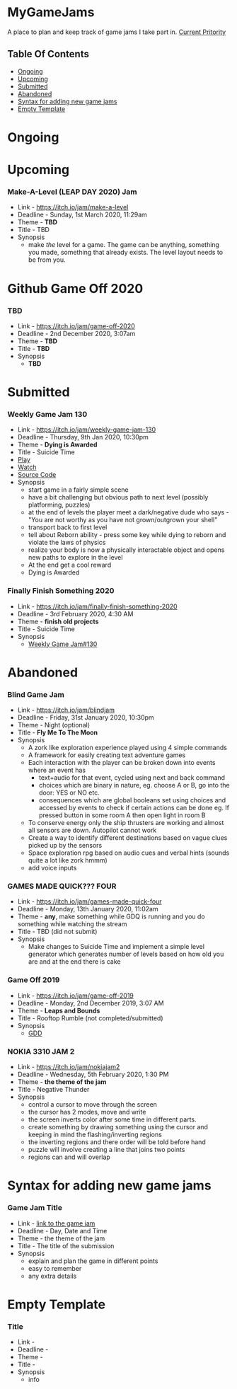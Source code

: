 # MyGameJams<a name = "current_priority">
A place to plan and keep track of game jams I take part in.
[Current Pritority](#current_priority)

## Table Of Contents
- [Ongoing](#ongoing)
- [Upcoming](#upcoming)
- [Submitted](#submitted)
- [Abandoned](#abandoned)
- [Syntax for adding new game jams](#syntax)
- [Empty Template](#empty_template)

# Ongoing

# Upcoming
### Make-A-Level (LEAP DAY 2020) Jam
- Link - https://itch.io/jam/make-a-level
- Deadline - Sunday, 1st March 2020, 11:29am
- Theme - __TBD__
- Title - TBD
- Synopsis
  - make *the* level for a game. The game can be anything, something you made, something that already exists. The level layout needs to be from you.

# Github Game Off 2020
###  __TBD__
- Link - https://itch.io/jam/game-off-2020
- Deadline - 2nd December 2020, 3:07am
- Theme - __TBD__
- Title -  __TBD__
- Synopsis
  -  __TBD__


# Submitted
### Weekly Game Jam 130<a name="WGJ130">
- Link - https://itch.io/jam/weekly-game-jam-130
- Deadline - Thursday, 9th Jan 2020, 10:30pm 
- Theme - __Dying is Awarded__
- Title - Suicide Time
- [Play](https://retrogeek46.itch.io/suicide-time)
- [Watch](https://youtu.be/fSA_UcJlPDk)
- [Source Code](https://github.com/retrogeek46/WeeklyGameJam-130.git)
- Synopsis
  - start game in a fairly simple scene
  - have a bit challenging but obvious path to next level (possibly platforming, puzzles)
  - at the end of levels the player meet a dark/negative dude who says - "You are not worthy as you have not grown/outgrown your shell"
  - transport back to first level
  - tell about Reborn ability - press some key while dying to reborn and violate the laws of physics
  - realize your body is now a physically interactable object and opens new paths to explore in the level
  - At the end get a cool reward
  - Dying is Awarded
  
### Finally Finish Something 2020
- Link - https://itch.io/jam/finally-finish-something-2020
- Deadline -  3rd February 2020, 4:30 AM
- Theme - __finish old projects__
- Title - Suicide Time
- Synopsis
  - [Weekly Game Jam#130](#WGJ130)

# Abandoned
### Blind Game Jam
- Link - https://itch.io/jam/blindjam
- Deadline - Friday, 31st January 2020, 10:30pm
- Theme - Night (optional)
- Title - __Fly Me To The Moon__
- Synopsis
  - A zork like exploration experience played using 4 simple commands
  - A framework for easily creating text adventure games 
  - Each interaction with the player can be broken down into events where an event has 
    - text+audio for that event, cycled using next and back command
    - choices which are binary in nature, eg. choose A or B, go into the door: YES or NO etc.
    - consequences which are global booleans set using choices and accessed by events to check if certain actions can be done eg. If pressed button in some room A then open light in room B
  - To conserve energy only the ship thrusters are working and almost all sensors are down. Autopilot cannot work
  - Create a way to identify different destinations based on vague clues picked up by the sensors
  - Space exploration rpg based on audio cues and verbal hints (sounds quite a lot like zork hmmm)
  - add voice inputs

### GAMES MADE QUICK??? FOUR
- Link - https://itch.io/jam/games-made-quick-four
- Deadline - Monday, 13th January 2020, 11:02am
- Theme - __any__, make something while GDQ is running and you do something while watching the stream
- Title - TBD (did not submit)
- Synopsis
  - Make changes to Suicide Time and implement a simple level generator which generates number of levels based on how old you are and at the end there is cake
  
### Game Off 2019
- Link - https://itch.io/jam/game-off-2019
- Deadline - Monday, 2nd December 2019, 3:07 AM
- Theme - __Leaps and Bounds__
- Title - Rooftop Rumble (not completed/submitted)
- Synopsis
  - [GDD](https://docs.google.com/document/d/1Q_k-3Pa3tg7QmgsQfcYkaGmoyfrdENL1gK17Jjpx1wA/edit?usp=sharing)
 
### NOKIA 3310 JAM 2
- Link - https://itch.io/jam/nokiajam2
- Deadline - Wednesday, 5th February 2020, 1:30 PM
- Theme - __the theme of the jam__
- Title - Negative Thunder
- Synopsis
  - control a cursor to move through the screen
  - the cursor has 2 modes, move and write
  - the screen inverts color after some time in different parts. 
  - create something by drawing something using the cursor and keeping in mind the flashing/inverting regions
  - the inverting regions and there order will be told before hand
  - puzzle will involve creating a line that joins two points
  - regions can and will overlap


# Syntax for adding new game jams<a name="syntax">
### Game Jam Title
- Link - [link to the game jam]()
- Deadline - Day, Date and Time
- Theme - the theme of the jam
- Title - The title of the submission
- Synopsis
  - explain and plan the game in different points
  - easy to remember
  - any extra details
  
# Empty Template<a name="empty_template">
### Title
- Link - 
- Deadline - 
- Theme - 
- Title - 
- Synopsis
  - info
